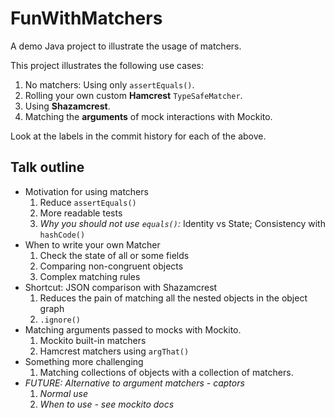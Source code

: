 # FunWithMatchers
A demo Java project to illustrate the usage of matchers.

This project illustrates the following use cases:

1. No matchers: Using only `assertEquals()`.
1. Rolling your own custom **Hamcrest** `TypeSafeMatcher`.
1. Using **Shazamcrest**.
1. Matching the **arguments** of mock interactions with Mockito.

Look at the labels in the commit history for each of the above.

## Talk outline
* Motivation for using matchers
    1. Reduce `assertEquals()`
    1. More readable tests
    1. *Why you should not use `equals()`:* Identity vs State; Consistency with `hashCode()`
* When to write your own Matcher
    1. Check the state of all or some fields
    1. Comparing non-congruent objects
    1. Complex matching rules
* Shortcut: JSON comparison with Shazamcrest
    1. Reduces the pain of matching all the nested objects in the object graph
    1. `.ignore()`
* Matching arguments passed to mocks with Mockito.
    1. Mockito built-in matchers
    1. Hamcrest matchers using `argThat()`
* Something more challenging
    1. Matching collections of objects with a collection of matchers.
* *FUTURE: Alternative to argument matchers - captors*
    1. *Normal use*
    1. *When to use - see mockito docs*